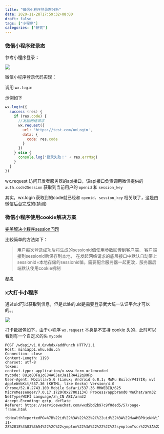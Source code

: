```yaml
---
title: "微信小程序登录态分析"
date: 2020-11-28T17:59:32+08:00
draft: false
tags: ["小程序"]
categories: ["研究"]
---
```




### 微信小程序登录态

参考小程序登录：

![](https://res.wx.qq.com/wxdoc/dist/assets/img/api-login.2fcc9f35.jpg)



微信小程序登录代码实现：

调用 `wx.login`

示例如下



```js
wx.login({
  success (res) {
    if (res.code) {
      //发起网络请求
      wx.request({
        url: 'https://test.com/onLogin',
        data: {
          code: res.code
        }
      })
    } else {
      console.log('登录失败！' + res.errMsg)
    }
  }
})
```

wx.request 访问开发者服务器的api接口，该api接口负责调用微信提供的 `auth.code2Session` 获取到当前用户的 `openid` 和 `session_key`



其实，wx.login 获取到的code就已经和 `openid`、`session_key` 相关联了，这是由微信后台完成的(猜测)







### 微信小程序使用cookie解决方案

[完美解决小程序session问题](https://developers.weixin.qq.com/minigame/dev/api/open-api/login/wx.login.html)

比较简单的方法如下：

> 用户每次登录成功后将生成的sessionid值使用参数回传到客户端， 客户端接到sessionid后保存到本地， 在发起网络请求的底层接口中默认自动带上sessionid=本地存储的sessionid值。需要配合服务器一起更改，服务器后端默认使用cookie机制

[参考](https://www.hellojava.com/a/91214.html)



### x大打卡小程序

通过uid可以获取到信息，但是此处的uid是需要登录武大统一认证平台才可以的。。

![](https://gitee.com/xinyongp/image/raw/master/20201128181253.png)



打卡数据包如下，由于小程序 `wx.request` 本身是不支持 cookie 头的，此时可以看到有一个自定义的头 `mycode`

```
POST /wdapi/v1.0.0/whdx/addPunch HTTP/1.1
Host: miniapp1.whu.edu.cn
Connection: close
Content-Length: 1193
charset: utf-8
token: 
content-type: application/x-www-form-urlencoded
mycode: 081q8OFa1cC84A0JexJa1iRA422q8OFp
User-Agent: Mozilla/5.0 (Linux; Android 6.0.1; MuMu Build/V417IR; wv) AppleWebKit/537.36 (KHTML, like Gecko) Version/4.0 Chrome/52.0.2743.100 Mobile Safari/537.36 MMWEBID/625 MicroMessenger/7.0.17.1720(0x27001134) Process/appbrand0 WeChat/arm32 NetType/WIFI Language/zh_CN ABI/arm32
Accept-Encoding: gzip, deflate
Referer: https://servicewechat.com/wxd5bd2b97c9f0ded5/57/page-frame.html

tbHealthReportedPO=%7B%22id%22%3A%22%22%2C%22uid%22%3A%22MwAMBP0jeNNViTFQ6ZRwQg%253D%253D%22%2C%22addr%22%3A%22%E6%96%87%E7%90%86%E5%AD%A6%E9%83%A84%E8%88%8D305%22%2C%22createTime%22%3A%222020-11-28%2018%3A03%3A54%22%2C%22symptom%22%3A%22%22%2C%22symptomTscr%22%3A%22%22%2C%22dataFrom%22%3A1%2C%22nationalityArea%22%3A%22%22%2C%22habitationAddress%22%3A%22%22%2C%22healthState%22%3A1%2C%22nationality%22%3A%22%22%2C%22city%22%3A%22%22%2C%22cityCode%22%3A%22%22%2C%22area%22%3A%22%E6%AD%A6%E6%98%8C%E5%8C%BA%22%2C%22areaCode%22%3A%22420106000000%22%2C%22street%22%3A%22%E7%8F%9E%E7%8F%88%E5%B1%B1%E8%A1%97%22%2C%22streetCode%22%3A%22420106013000%22%2C%22community%22%3A%22%E6%AD%A6%E6%B1%89%E5%A4%A7%E5%AD%A6%E6%96%87%E7%90%86%E5%AD%A6%E9%83%A8%E7%A4%BE%E5%8C%BA%22%2C%22communityCode%22%3A%22420106013007%22%2C%22currentProvince%22%3A%22%E6%B9%96%E5%8C%97%E7%9C%81%22%2C%22currentProvinceCode%22%3A%22%22%2C%22currentCity%22%3A%22%E6%AD%A6%E6%B1%89%E5%B8%82%22%2C%22currentCityCode%22%3A%22420100%22%2C%22currentNationality%22%3A1%2C%22isInSchool%22%3A%222%22%2C%22temperature%22%3A%2236.1%22%2C%22ext3%22%3A%22V2.0.5%22%7D&tbHealthReportedDtlPOList=%5B%5D&uid=MwAMBP0jeNNViTFQ6ZRwQg%253D%253D
```

